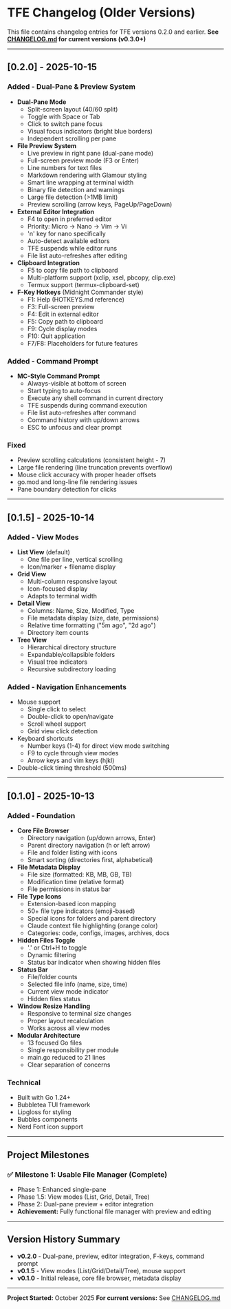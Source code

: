 # TFE Changelog (Older Versions)

This file contains changelog entries for TFE versions 0.2.0 and earlier.
**See [CHANGELOG.md](CHANGELOG.md) for current versions (v0.3.0+)**

---

## [0.2.0] - 2025-10-15

### Added - Dual-Pane & Preview System
- **Dual-Pane Mode**
  - Split-screen layout (40/60 split)
  - Toggle with Space or Tab
  - Click to switch pane focus
  - Visual focus indicators (bright blue borders)
  - Independent scrolling per pane
- **File Preview System**
  - Live preview in right pane (dual-pane mode)
  - Full-screen preview mode (F3 or Enter)
  - Line numbers for text files
  - Markdown rendering with Glamour styling
  - Smart line wrapping at terminal width
  - Binary file detection and warnings
  - Large file detection (>1MB limit)
  - Preview scrolling (arrow keys, PageUp/PageDown)
- **External Editor Integration**
  - F4 to open in preferred editor
  - Priority: Micro → Nano → Vim → Vi
  - 'n' key for nano specifically
  - Auto-detect available editors
  - TFE suspends while editor runs
  - File list auto-refreshes after editing
- **Clipboard Integration**
  - F5 to copy file path to clipboard
  - Multi-platform support (xclip, xsel, pbcopy, clip.exe)
  - Termux support (termux-clipboard-set)
- **F-Key Hotkeys** (Midnight Commander style)
  - F1: Help (HOTKEYS.md reference)
  - F3: Full-screen preview
  - F4: Edit in external editor
  - F5: Copy path to clipboard
  - F9: Cycle display modes
  - F10: Quit application
  - F7/F8: Placeholders for future features

### Added - Command Prompt
- **MC-Style Command Prompt**
  - Always-visible at bottom of screen
  - Start typing to auto-focus
  - Execute any shell command in current directory
  - TFE suspends during command execution
  - File list auto-refreshes after command
  - Command history with up/down arrows
  - ESC to unfocus and clear prompt

### Fixed
- Preview scrolling calculations (consistent height - 7)
- Large file rendering (line truncation prevents overflow)
- Mouse click accuracy with proper header offsets
- go.mod and long-line file rendering issues
- Pane boundary detection for clicks

---

## [0.1.5] - 2025-10-14

### Added - View Modes
- **List View** (default)
  - One file per line, vertical scrolling
  - Icon/marker + filename display
- **Grid View**
  - Multi-column responsive layout
  - Icon-focused display
  - Adapts to terminal width
- **Detail View**
  - Columns: Name, Size, Modified, Type
  - File metadata display (size, date, permissions)
  - Relative time formatting ("5m ago", "2d ago")
  - Directory item counts
- **Tree View**
  - Hierarchical directory structure
  - Expandable/collapsible folders
  - Visual tree indicators
  - Recursive subdirectory loading

### Added - Navigation Enhancements
- Mouse support
  - Single click to select
  - Double-click to open/navigate
  - Scroll wheel support
  - Grid view click detection
- Keyboard shortcuts
  - Number keys (1-4) for direct view mode switching
  - F9 to cycle through view modes
  - Arrow keys and vim keys (hjkl)
- Double-click timing threshold (500ms)

---

## [0.1.0] - 2025-10-13

### Added - Foundation
- **Core File Browser**
  - Directory navigation (up/down arrows, Enter)
  - Parent directory navigation (h or left arrow)
  - File and folder listing with icons
  - Smart sorting (directories first, alphabetical)
- **File Metadata Display**
  - File size (formatted: KB, MB, GB, TB)
  - Modification time (relative format)
  - File permissions in status bar
- **File Type Icons**
  - Extension-based icon mapping
  - 50+ file type indicators (emoji-based)
  - Special icons for folders and parent directory
  - Claude context file highlighting (orange color)
  - Categories: code, configs, images, archives, docs
- **Hidden Files Toggle**
  - '.' or Ctrl+H to toggle
  - Dynamic filtering
  - Status bar indicator when showing hidden files
- **Status Bar**
  - File/folder counts
  - Selected file info (name, size, time)
  - Current view mode indicator
  - Hidden files status
- **Window Resize Handling**
  - Responsive to terminal size changes
  - Proper layout recalculation
  - Works across all view modes
- **Modular Architecture**
  - 13 focused Go files
  - Single responsibility per module
  - main.go reduced to 21 lines
  - Clear separation of concerns

### Technical
- Built with Go 1.24+
- Bubbletea TUI framework
- Lipgloss for styling
- Bubbles components
- Nerd Font icon support

---

## Project Milestones

### ✅ Milestone 1: Usable File Manager (Complete)
- Phase 1: Enhanced single-pane
- Phase 1.5: View modes (List, Grid, Detail, Tree)
- Phase 2: Dual-pane preview + editor integration
- **Achievement:** Fully functional file manager with preview and editing

---

## Version History Summary

- **v0.2.0** - Dual-pane, preview, editor integration, F-keys, command prompt
- **v0.1.5** - View modes (List/Grid/Detail/Tree), mouse support
- **v0.1.0** - Initial release, core file browser, metadata display

---

**Project Started:** October 2025
**For current versions:** See [CHANGELOG.md](CHANGELOG.md)
